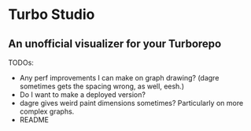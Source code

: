 # Turbo Studio

## An unofficial visualizer for your Turborepo

TODOs:

- Any perf improvements I can make on graph drawing? (dagre sometimes gets the spacing wrong, as well, eesh.)
- Do I want to make a deployed version?
- dagre gives weird paint dimensions sometimes? Particularly on more complex graphs.
- README
